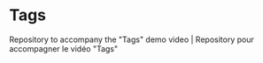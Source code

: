 # Tags
Repository to accompany the "Tags" demo video | Repository pour accompagner le vidéo "Tags" 
